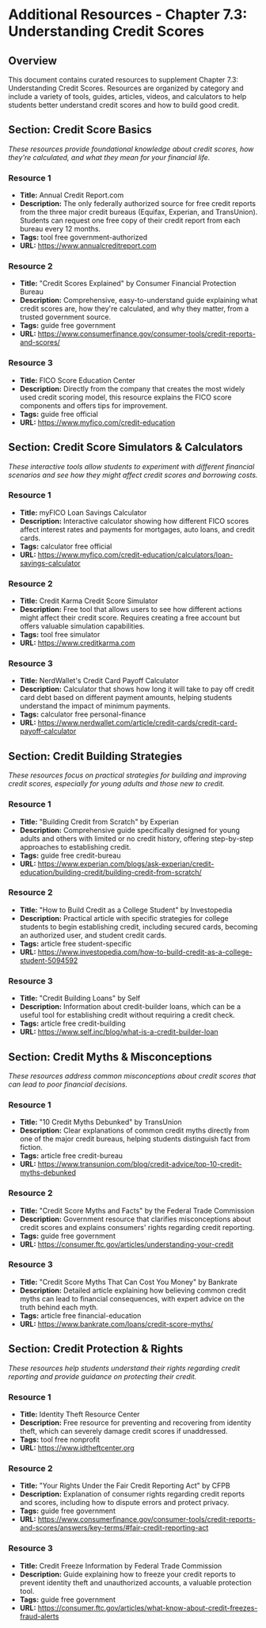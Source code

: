 # Additional Resources - Chapter 7.3: Understanding Credit Scores

## Overview
This document contains curated resources to supplement Chapter 7.3: Understanding Credit Scores. Resources are organized by category and include a variety of tools, guides, articles, videos, and calculators to help students better understand credit scores and how to build good credit.

## Section: Credit Score Basics

*These resources provide foundational knowledge about credit scores, how they're calculated, and what they mean for your financial life.*

### Resource 1
- **Title:** Annual Credit Report.com
- **Description:** The only federally authorized source for free credit reports from the three major credit bureaus (Equifax, Experian, and TransUnion). Students can request one free copy of their credit report from each bureau every 12 months.
- **Tags:** tool free government-authorized
- **URL:** https://www.annualcreditreport.com

### Resource 2
- **Title:** "Credit Scores Explained" by Consumer Financial Protection Bureau
- **Description:** Comprehensive, easy-to-understand guide explaining what credit scores are, how they're calculated, and why they matter, from a trusted government source.
- **Tags:** guide free government
- **URL:** https://www.consumerfinance.gov/consumer-tools/credit-reports-and-scores/

### Resource 3
- **Title:** FICO Score Education Center
- **Description:** Directly from the company that creates the most widely used credit scoring model, this resource explains the FICO score components and offers tips for improvement.
- **Tags:** guide free official
- **URL:** https://www.myfico.com/credit-education

## Section: Credit Score Simulators & Calculators

*These interactive tools allow students to experiment with different financial scenarios and see how they might affect credit scores and borrowing costs.*

### Resource 1
- **Title:** myFICO Loan Savings Calculator
- **Description:** Interactive calculator showing how different FICO scores affect interest rates and payments for mortgages, auto loans, and credit cards.
- **Tags:** calculator free official
- **URL:** https://www.myfico.com/credit-education/calculators/loan-savings-calculator

### Resource 2
- **Title:** Credit Karma Credit Score Simulator
- **Description:** Free tool that allows users to see how different actions might affect their credit score. Requires creating a free account but offers valuable simulation capabilities.
- **Tags:** tool free simulator
- **URL:** https://www.creditkarma.com

### Resource 3
- **Title:** NerdWallet's Credit Card Payoff Calculator
- **Description:** Calculator that shows how long it will take to pay off credit card debt based on different payment amounts, helping students understand the impact of minimum payments.
- **Tags:** calculator free personal-finance
- **URL:** https://www.nerdwallet.com/article/credit-cards/credit-card-payoff-calculator

## Section: Credit Building Strategies

*These resources focus on practical strategies for building and improving credit scores, especially for young adults and those new to credit.*

### Resource 1
- **Title:** "Building Credit from Scratch" by Experian
- **Description:** Comprehensive guide specifically designed for young adults and others with limited or no credit history, offering step-by-step approaches to establishing credit.
- **Tags:** guide free credit-bureau
- **URL:** https://www.experian.com/blogs/ask-experian/credit-education/building-credit/building-credit-from-scratch/

### Resource 2
- **Title:** "How to Build Credit as a College Student" by Investopedia
- **Description:** Practical article with specific strategies for college students to begin establishing credit, including secured cards, becoming an authorized user, and student credit cards.
- **Tags:** article free student-specific
- **URL:** https://www.investopedia.com/how-to-build-credit-as-a-college-student-5094592

### Resource 3
- **Title:** "Credit Building Loans" by Self
- **Description:** Information about credit-builder loans, which can be a useful tool for establishing credit without requiring a credit check.
- **Tags:** article free credit-building
- **URL:** https://www.self.inc/blog/what-is-a-credit-builder-loan

## Section: Credit Myths & Misconceptions

*These resources address common misconceptions about credit scores that can lead to poor financial decisions.*

### Resource 1
- **Title:** "10 Credit Myths Debunked" by TransUnion
- **Description:** Clear explanations of common credit myths directly from one of the major credit bureaus, helping students distinguish fact from fiction.
- **Tags:** article free credit-bureau
- **URL:** https://www.transunion.com/blog/credit-advice/top-10-credit-myths-debunked

### Resource 2
- **Title:** "Credit Score Myths and Facts" by the Federal Trade Commission
- **Description:** Government resource that clarifies misconceptions about credit scores and explains consumers' rights regarding credit reporting.
- **Tags:** guide free government
- **URL:** https://consumer.ftc.gov/articles/understanding-your-credit

### Resource 3
- **Title:** "Credit Score Myths That Can Cost You Money" by Bankrate
- **Description:** Detailed article explaining how believing common credit myths can lead to financial consequences, with expert advice on the truth behind each myth.
- **Tags:** article free financial-education
- **URL:** https://www.bankrate.com/loans/credit-score-myths/

## Section: Credit Protection & Rights

*These resources help students understand their rights regarding credit reporting and provide guidance on protecting their credit.*

### Resource 1
- **Title:** Identity Theft Resource Center
- **Description:** Free resource for preventing and recovering from identity theft, which can severely damage credit scores if unaddressed.
- **Tags:** tool free nonprofit
- **URL:** https://www.idtheftcenter.org

### Resource 2
- **Title:** "Your Rights Under the Fair Credit Reporting Act" by CFPB
- **Description:** Explanation of consumer rights regarding credit reports and scores, including how to dispute errors and protect privacy.
- **Tags:** guide free government
- **URL:** https://www.consumerfinance.gov/consumer-tools/credit-reports-and-scores/answers/key-terms/#fair-credit-reporting-act

### Resource 3
- **Title:** Credit Freeze Information by Federal Trade Commission
- **Description:** Guide explaining how to freeze your credit reports to prevent identity theft and unauthorized accounts, a valuable protection tool.
- **Tags:** guide free government
- **URL:** https://consumer.ftc.gov/articles/what-know-about-credit-freezes-fraud-alerts